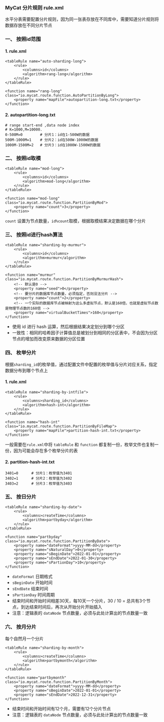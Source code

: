 ### MyCat 分片规则 rule.xml
水平分表需要配置分片规则，因为同一张表存放在不同库中，需要知道分片规则将数据存放在不同分片节点

### 一、 按照id范围
#### 1. rule.xml
```
<tableRule name="auto-sharding-long">
    <rule>
        <columns>id</columns>
        <algorithm>rang-long</algorithm>
    </rule>
</tableRule>

<function name="rang-long" class="io.mycat.route.function.AutoPartitionByLong">
    <property name="mapFile">autopartition-long.txt</property>
</function>
```

#### 2. autopartition-long.txt
```
# range start-end ,data node index
# K=1000,M=10000.
0-500M=0        # 分片1：id在1-500W的数据
500M-1000M=1    # 分片2：id在500W-1000W的数据
1000M-1500M=2   # 分片3：id在1000W-1500W的数据
```


### 二、 按照id取模  
```
<tableRule name="mod-long">
    <rule>
        <columns>id</columns>
        <algorithm>mod-long</algorithm>
    </rule>
</tableRule>

<function name="mod-long" class="io.mycat.route.function.PartitionByMod">
    <property name="count">3</property>
</function>
```

`count` 设置为节点数量，`id%count`取模，根据取模结果决定数据在哪个分片


### 三、 按照id进行hash算法
```
<tableRule name="sharding-by-murmur">
    <rule>
        <columns>id</columns>
        <algorithm>murmur</algorithm>
    </rule>
</tableRule>

<function name="murmur" class="io.mycat.route.function.PartitionByMurmurHash">
    <!-- 默认是0 -->
    <property name="seed">0</property>
    <!-- 要分片的数据库节点数量，必须指定，否则没法分片 -->
    <property name="count">2</property>
    <!-- 一个实际的数据库节点被映射为这么多虚拟节点，默认是160倍，也就是虚拟节点数是物理节点数的160倍 -->
    <property name="virtualBucketTimes">160</property>
</function>
```

* 使用 id 进行 hash 运算，然后根据结果决定划分到哪个分区
* 一致性：相同的哈希因子计算值总是被划分到相同的分区表中，不会因为分区节点的增加而改变原来数据的分区位置

 
 
### 四、 枚举分片
根据`sharding_id`的枚举值，通过配置文件中配置的枚举值与分片对应关系，指定数据分布到哪个节点上

#### 1. rule.xml
```
<tableRule name="sharding-by-intfile">
    <rule>
        <columns>sharding_id</columns>
        <algorithm>hash-int</algorithm>
    </rule>
</tableRule>

<function name="hash-int" class="io.mycat.route.function.PartitionByFileMap">
    <property name="mapFile">partition-hash-int.txt</property>
</function>
```

一般需要在`rule.xml`中将 `tableRule` 和 `function` 都复制一份，枚举文件也复制一份，因为可能会存在多个枚举分片的表

#### 2. partition-hash-int.txt
```
3401=0      # 分片1：枚举值为3401
3402=1      # 分片2：枚举值为3402
3403=2      # 分片3：枚举值为3403
```


### 五、 按日分片
```
<tableRule name="sharding-by-date">
    <rule>
        <columns>createTime</columns>
        <algorithm>partbyday</algorithm>
    </rule>
</tableRule>

<function name="partbyday" class="io.mycat.route.function.PartitionByDate">
    <property name="dateFormat">yyyy-MM-dd</property>
    <property name="sNaturalDay">0</property>
    <property name="sBeginDate">2022-01-01</property>
    <property name="sEndDate">2022-01-30</property>
    <property name="sPartionDay">10</property>
</function>
```

* `dateFormat`  日期格式
* `sBeginDate`  开始时间
* `sEndDate`    结束时间
* `sPartionDay` 时间周期
* 结束时间和开始时间相差30天，每10天一个分片，30 / 10 = 总共有3个节点，到达结束时间后，再次从开始分片开始插入
* 注意：逻辑表的 `dataNode` 节点数量，必须与此处计算出的节点数量一致


### 六、 按月分片
每个自然月一个分片

```
<tableRule name="sharding-by-month">
    <rule>
        <columns>createTime</columns>
        <algorithm>partbymonth</algorithm>
    </rule>
</tableRule>

<function name="partbymonth" class="io.mycat.route.function.PartitionByMonth">
    <property name="dateFormat">yyyy-MM-dd</property>
    <property name="sBeginDate">2022-01-01</property>
    <property name="sEndDate">2022-12-31</property>
</function>
```



* 结束时间和开始时间有12个月，需要有12个分片节点
* 注意：逻辑表的 `dataNode` 节点数量，必须与此处计算出的节点数量一致
